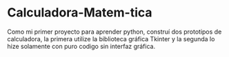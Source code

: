 # Calculadora-Matem-tica
Como mi primer proyecto para aprender python, construí dos prototipos de calculadora, la primera utilize la biblioteca gráfica Tkinter y la segunda lo hize solamente con puro codigo sin interfaz gráfica.
